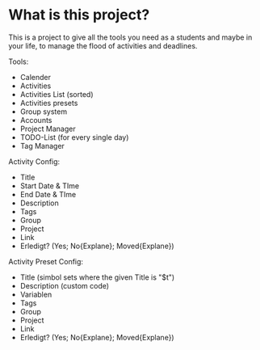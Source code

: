 
# What is this project?

This is a project to give all the tools you need as a students and maybe in your life, to manage the flood of activities and deadlines.

Tools:

* Calender
* Activities
* Activities List (sorted)
* Activities presets
* Group system
* Accounts
* Project Manager
* TODO-List (for every single day)
* Tag Manager

Activity Config:

* Title
* Start Date & TIme
* End Date & TIme
* Description
* Tags
* Group
* Project
* Link
* Erledigt? (Yes; No{Explane}; Moved{Explane})

Activity Preset Config:

* Title (simbol sets where the given Title is "$t")
* Description (custom code)
* Variablen
* Tags
* Group
* Project
* Link
* Erledigt? (Yes; No{Explane}; Moved{Explane})
